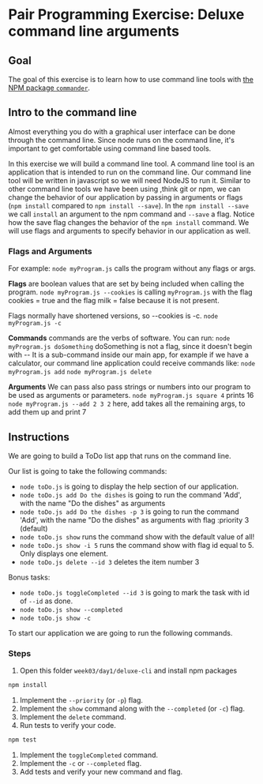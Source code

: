 # Pair Programming Exercise: Deluxe command line arguments

## Goal

The goal of this exercise is to learn how to use command line tools with [the NPM package `commander`](https://www.npmjs.com/package/commander).

## Intro to the command line

Almost everything you do with a graphical user interface can be done through the command line. Since node runs on the command line, it's important to get comfortable
using command line based tools.

In this exercise we will build a command line tool. A command line tool is an application that is intended to run on the command line. Our command line tool will be written in javascript so we will need NodeJS to run it. Similar to other command line tools we have been using ,think git or npm, we can change the behavior of our application by passing in arguments or flags (`npm install` compared to `npm install --save`). In the `npm install --save` we call `install` an argument to the npm command and `--save` a flag. Notice how the save flag changes the behavior of the `npm install` command. We will use flags and arguments to specify behavior in our application as well. 

### Flags and Arguments

For example: `node myProgram.js` calls the program without any flags or args.  

**Flags** are boolean values that are set by being included when calling the program.
`node myProgram.js --cookies` is calling `myProgram.js` with the flag cookies
= true and the flag milk = false because it is not present.

Flags normally have shortened versions, so --cookies is -c.
`node myProgram.js -c`

**Commands**  commands are the verbs of software. You can run:
`node myProgram.js doSomething` doSomething is not a flag, since it doesn't begin with --
It is a sub-command inside our main app, for example if we have a
calculator, our command line application could receive commands like:
`node myProgram.js add`
`node myProgram.js delete`

**Arguments** We can pass also pass strings or numbers into our program to be used as arguments or parameters. 
`node myProgram.js square 4` prints 16
`node myProgram.js --add 2 3 2` here, add takes all the remaining args, to add them up
and print 7

## Instructions

We are going to build a ToDo list app that runs on the command line.

Our list is going to take the following commands:

- `node toDo.js` is going to display the help section of our application.
- `node toDo.js add Do the dishes` is going to run the command 'Add', with the name "Do the dishes" as arguments
- `node toDo.js add Do the dishes -p 3`  is going to run the command 'Add', with the name "Do the dishes" as arguments with flag :priority 3 (default)
- `node toDo.js show` runs the command show with the default value of all!
- `node toDo.js show -i 5` runs the command show with flag id equal to 5. Only displays one element.
- `node toDo.js delete --id 3` deletes the item number 3

Bonus tasks:

- `node toDo.js toggleCompleted --id 3` is going to mark the task with id of `--id` as done.
- `node toDo.js show --completed`
- `node toDo.js show -c`

To start our application we are going to run the following commands.

### Steps

1. Open this folder `week03/day1/deluxe-cli` and install npm packages

  ```bash
  npm install
  ```

1. Implement the `--priority` (or `-p`) flag.
1. Implement the `show` command along with the `--completed` (or `-c`) flag.
1. Implement the `delete` command.
1. Run tests to verify your code.

  ```bash
  npm test
  ```

1. Implement the `toggleCompleted` command.
1. Implement the `-c` or `--completed` flag.
1. Add tests and verify your new command and flag.
